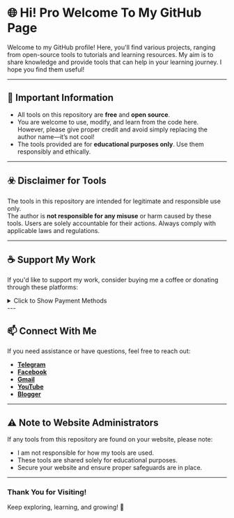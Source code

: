 
# 🌐 Hi! Pro Welcome To My GitHub Page

Welcome to my GitHub profile! Here, you'll find various projects, ranging from open-source tools to tutorials and learning resources. My aim is to share knowledge and provide tools that can help in your learning journey. I hope you find them useful!

---

## 📄 Important Information

- All tools on this repository are **free** and **open source**.
- You are welcome to use, modify, and learn from the code here. However, please give proper credit and avoid simply replacing the author name—it’s not cool!
- The tools provided are for **educational purposes only**. Use them responsibly and ethically.

---

## ☣️ Disclaimer for Tools

The tools in this repository are intended for legitimate and responsible use only.  
The author is **not responsible for any misuse** or harm caused by these tools. Users are solely accountable for their actions. Always comply with applicable laws and regulations.

---

## ☕ Support My Work

If you'd like to support my work, consider buying me a coffee or donating through these platforms:
<details>
  <summary>Click to Show Payment Methods</summary>
  <ul>
- **Bitcoin**: `14nXhmRiQx5joCXFTdR8ydm3T8et7MFDXC`
- [**Saweria**](https://saweria.co/Shin403)
- [**Trakteer**](https://trakteer.id/shin403)
- [**BuyMeACoffee**](https://www.buymeacoffee.com/shin.code)
- [**Ko-Fi**](https://ko-fi.com/shincode403)
</ul>
</details>
---

## 📫 Connect With Me

If you need assistance or have questions, feel free to reach out:

- [**Telegram**](https://t.me/Shin_code)
- [**Facebook**](https://facebook.com/Shin403)
- [**Gmail**](mailto:shindaytoday@gmail.com)
- [**YouTube**](https://m.youtube.com/channel/UCKf6FCKYuFUeG5D_SiAsQiQ)
- [**Blogger**](https://www.blog-gan.org/)

---

## ⚠️ Note to Website Administrators

If any tools from this repository are found on your website, please note:

- I am not responsible for how my tools are used.
- These tools are shared solely for educational purposes.
- Secure your website and ensure proper safeguards are in place.

---

### Thank You for Visiting!

Keep exploring, learning, and growing! 🚀
